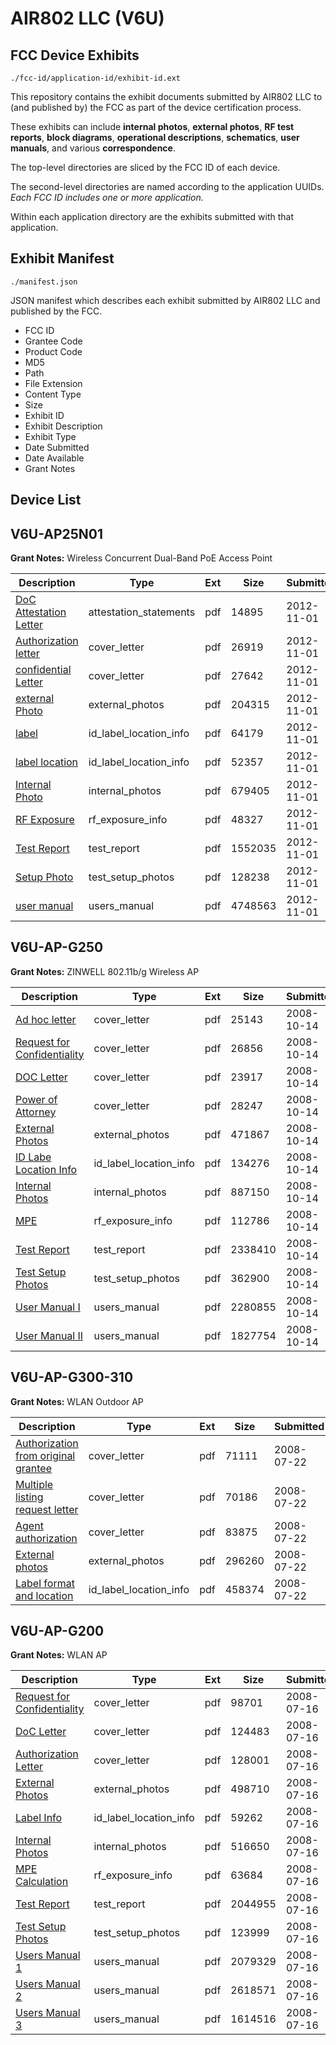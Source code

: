 # AIR802 LLC (V6U)
## FCC Device Exhibits

```
./fcc-id/application-id/exhibit-id.ext
```

This repository contains the exhibit documents submitted by AIR802 LLC to (and published by) the FCC as part of the device certification process.

These exhibits can include **internal photos**, **external photos**, **RF test reports**, **block diagrams**, **operational descriptions**, **schematics**, **user manuals**, and various **correspondence**.

The top-level directories are sliced by the FCC ID of each device.

The second-level directories are named according to the application UUIDs. *Each FCC ID includes one or more application.*

Within each application directory are the exhibits submitted with that application. 

## Exhibit Manifest

```
./manifest.json
```

JSON manifest which describes each exhibit submitted by AIR802 LLC and published by the FCC.

- FCC ID
- Grantee Code
- Product Code
- MD5
- Path
- File Extension
- Content Type
- Size
- Exhibit ID
- Exhibit Description
- Exhibit Type
- Date Submitted
- Date Available
- Grant Notes

## Device List
## V6U-AP25N01
**Grant Notes:** Wireless Concurrent Dual-Band PoE Access Point

| Description | Type | Ext | Size | Submitted | Available |
| ----------- | ---- | --- | ---- | --------- | --------- |
| [DoC Attestation Letter](V6U-AP25N01/d3592dc4b4485a155b3823825ed05a3c/1828107.pdf) | attestation_statements | pdf | 14895 | 2012-11-01 | 2012-11-01 |
| [Authorization letter](V6U-AP25N01/d3592dc4b4485a155b3823825ed05a3c/1828105.pdf) | cover_letter | pdf | 26919 | 2012-11-01 | 2012-11-01 |
| [confidential Letter](V6U-AP25N01/d3592dc4b4485a155b3823825ed05a3c/1828106.pdf) | cover_letter | pdf | 27642 | 2012-11-01 | 2012-11-01 |
| [external Photo](V6U-AP25N01/d3592dc4b4485a155b3823825ed05a3c/1828111.pdf) | external_photos | pdf | 204315 | 2012-11-01 | 2012-11-01 |
| [label](V6U-AP25N01/d3592dc4b4485a155b3823825ed05a3c/1828112.pdf) | id_label_location_info | pdf | 64179 | 2012-11-01 | 2012-11-01 |
| [label location](V6U-AP25N01/d3592dc4b4485a155b3823825ed05a3c/1828113.pdf) | id_label_location_info | pdf | 52357 | 2012-11-01 | 2012-11-01 |
| [Internal Photo](V6U-AP25N01/d3592dc4b4485a155b3823825ed05a3c/1828114.pdf) | internal_photos | pdf | 679405 | 2012-11-01 | 2012-11-01 |
| [RF Exposure](V6U-AP25N01/d3592dc4b4485a155b3823825ed05a3c/1828115.pdf) | rf_exposure_info | pdf | 48327 | 2012-11-01 | 2012-11-01 |
| [Test Report](V6U-AP25N01/d3592dc4b4485a155b3823825ed05a3c/1828116.pdf) | test_report | pdf | 1552035 | 2012-11-01 | 2012-11-01 |
| [Setup Photo](V6U-AP25N01/d3592dc4b4485a155b3823825ed05a3c/1828117.pdf) | test_setup_photos | pdf | 128238 | 2012-11-01 | 2012-11-01 |
| [user manual](V6U-AP25N01/d3592dc4b4485a155b3823825ed05a3c/1828120.pdf) | users_manual | pdf | 4748563 | 2012-11-01 | 2012-11-01 |
## V6U-AP-G250
**Grant Notes:** ZINWELL 802.11b/g Wireless AP

| Description | Type | Ext | Size | Submitted | Available |
| ----------- | ---- | --- | ---- | --------- | --------- |
| [Ad hoc letter](V6U-AP-G250/cf23e7f49845ab12fed7a6de38057af9/1014174.pdf) | cover_letter | pdf | 25143 | 2008-10-14 | 2008-10-14 |
| [Request for Confidentiality](V6U-AP-G250/cf23e7f49845ab12fed7a6de38057af9/1014176.pdf) | cover_letter | pdf | 26856 | 2008-10-14 | 2008-10-14 |
| [DOC Letter](V6U-AP-G250/cf23e7f49845ab12fed7a6de38057af9/1014177.pdf) | cover_letter | pdf | 23917 | 2008-10-14 | 2008-10-14 |
| [Power of Attorney](V6U-AP-G250/cf23e7f49845ab12fed7a6de38057af9/1014183.pdf) | cover_letter | pdf | 28247 | 2008-10-14 | 2008-10-14 |
| [External Photos](V6U-AP-G250/cf23e7f49845ab12fed7a6de38057af9/1014178.pdf) | external_photos | pdf | 471867 | 2008-10-14 | 2008-10-14 |
| [ID Labe Location Info](V6U-AP-G250/cf23e7f49845ab12fed7a6de38057af9/1014180.pdf) | id_label_location_info | pdf | 134276 | 2008-10-14 | 2008-10-14 |
| [Internal Photos](V6U-AP-G250/cf23e7f49845ab12fed7a6de38057af9/1014179.pdf) | internal_photos | pdf | 887150 | 2008-10-14 | 2008-10-14 |
| [MPE](V6U-AP-G250/cf23e7f49845ab12fed7a6de38057af9/1014181.pdf) | rf_exposure_info | pdf | 112786 | 2008-10-14 | 2008-10-14 |
| [Test Report](V6U-AP-G250/cf23e7f49845ab12fed7a6de38057af9/1014186.pdf) | test_report | pdf | 2338410 | 2008-10-14 | 2008-10-14 |
| [Test Setup Photos](V6U-AP-G250/cf23e7f49845ab12fed7a6de38057af9/1014185.pdf) | test_setup_photos | pdf | 362900 | 2008-10-14 | 2008-10-14 |
| [User Manual I](V6U-AP-G250/cf23e7f49845ab12fed7a6de38057af9/1014187.pdf) | users_manual | pdf | 2280855 | 2008-10-14 | 2008-10-14 |
| [User Manual II](V6U-AP-G250/cf23e7f49845ab12fed7a6de38057af9/1014188.pdf) | users_manual | pdf | 1827754 | 2008-10-14 | 2008-10-14 |
## V6U-AP-G300-310
**Grant Notes:** WLAN Outdoor AP

| Description | Type | Ext | Size | Submitted | Available |
| ----------- | ---- | --- | ---- | --------- | --------- |
| [Authorization from original grantee](V6U-AP-G300-310/2ff6a3958e48dc5ad6ccbd1296106a91/974596.pdf) | cover_letter | pdf | 71111 | 2008-07-22 | 2008-07-22 |
| [Multiple listing request letter](V6U-AP-G300-310/2ff6a3958e48dc5ad6ccbd1296106a91/974597.pdf) | cover_letter | pdf | 70186 | 2008-07-22 | 2008-07-22 |
| [Agent authorization](V6U-AP-G300-310/2ff6a3958e48dc5ad6ccbd1296106a91/974598.pdf) | cover_letter | pdf | 83875 | 2008-07-22 | 2008-07-22 |
| [External photos](V6U-AP-G300-310/2ff6a3958e48dc5ad6ccbd1296106a91/974600.pdf) | external_photos | pdf | 296260 | 2008-07-22 | 2008-07-22 |
| [Label format and location](V6U-AP-G300-310/2ff6a3958e48dc5ad6ccbd1296106a91/974599.pdf) | id_label_location_info | pdf | 458374 | 2008-07-22 | 2008-07-22 |
## V6U-AP-G200
**Grant Notes:** WLAN AP

| Description | Type | Ext | Size | Submitted | Available |
| ----------- | ---- | --- | ---- | --------- | --------- |
| [Request for Confidentiality](V6U-AP-G200/226aea6fe8c2a5c55ca218b393a3cfda/971303.pdf) | cover_letter | pdf | 98701 | 2008-07-16 | 2008-07-16 |
| [DoC Letter](V6U-AP-G200/226aea6fe8c2a5c55ca218b393a3cfda/971304.pdf) | cover_letter | pdf | 124483 | 2008-07-16 | 2008-07-16 |
| [Authorization Letter](V6U-AP-G200/226aea6fe8c2a5c55ca218b393a3cfda/971309.pdf) | cover_letter | pdf | 128001 | 2008-07-16 | 2008-07-16 |
| [External Photos](V6U-AP-G200/226aea6fe8c2a5c55ca218b393a3cfda/971305.pdf) | external_photos | pdf | 498710 | 2008-07-16 | 2008-07-16 |
| [Label Info](V6U-AP-G200/226aea6fe8c2a5c55ca218b393a3cfda/971307.pdf) | id_label_location_info | pdf | 59262 | 2008-07-16 | 2008-07-16 |
| [Internal Photos](V6U-AP-G200/226aea6fe8c2a5c55ca218b393a3cfda/971306.pdf) | internal_photos | pdf | 516650 | 2008-07-16 | 2008-07-16 |
| [MPE Calculation](V6U-AP-G200/226aea6fe8c2a5c55ca218b393a3cfda/971310.pdf) | rf_exposure_info | pdf | 63684 | 2008-07-16 | 2008-07-16 |
| [Test Report](V6U-AP-G200/226aea6fe8c2a5c55ca218b393a3cfda/971312.pdf) | test_report | pdf | 2044955 | 2008-07-16 | 2008-07-16 |
| [Test Setup Photos](V6U-AP-G200/226aea6fe8c2a5c55ca218b393a3cfda/971313.pdf) | test_setup_photos | pdf | 123999 | 2008-07-16 | 2008-07-16 |
| [Users Manual 1](V6U-AP-G200/226aea6fe8c2a5c55ca218b393a3cfda/971314.pdf) | users_manual | pdf | 2079329 | 2008-07-16 | 2008-07-16 |
| [Users Manual 2](V6U-AP-G200/226aea6fe8c2a5c55ca218b393a3cfda/971315.pdf) | users_manual | pdf | 2618571 | 2008-07-16 | 2008-07-16 |
| [Users Manual 3](V6U-AP-G200/226aea6fe8c2a5c55ca218b393a3cfda/971316.pdf) | users_manual | pdf | 1614516 | 2008-07-16 | 2008-07-16 |
